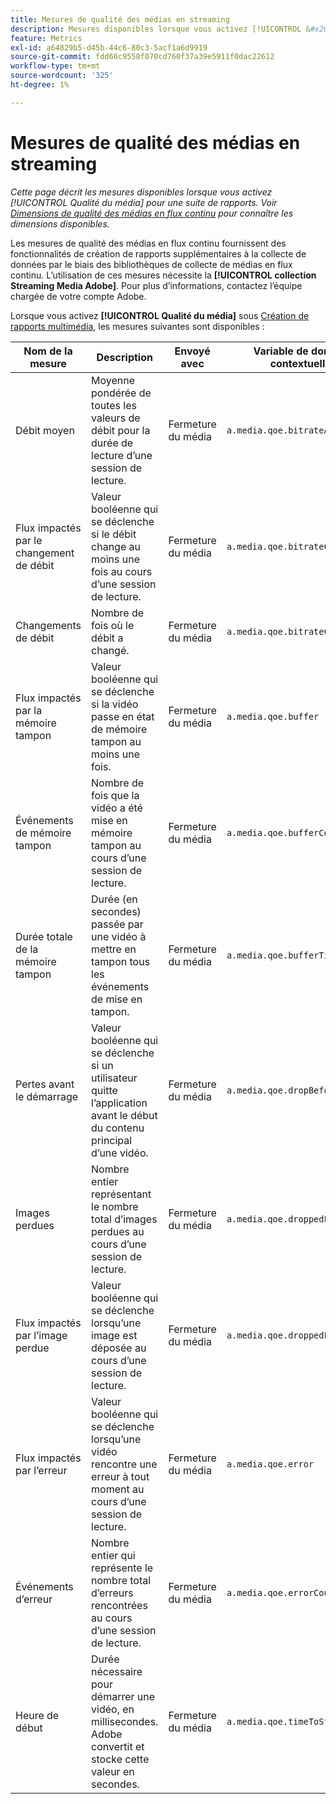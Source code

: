 ```yaml
---
title: Mesures de qualité des médias en streaming
description: Mesures disponibles lorsque vous activez [!UICONTROL &#x200B; Qualité du média &#x200B;] pour une suite de rapports.
feature: Metrics
exl-id: a64829b5-d45b-44c6-80c3-5acf1a6d9919
source-git-commit: fdd66c9558f070cd760f37a39e5911f0dac22612
workflow-type: tm+mt
source-wordcount: '325'
ht-degree: 1%

---
```


# Mesures de qualité des médias en streaming

*Cette page décrit les mesures disponibles lorsque vous activez [!UICONTROL Qualité du média] pour une suite de rapports. Voir [Dimensions de qualité des médias en flux continu](../dimensions/sm-quality.md) pour connaître les dimensions disponibles.*

Les mesures de qualité des médias en flux continu fournissent des fonctionnalités de création de rapports supplémentaires à la collecte de données par le biais des bibliothèques de collecte de médias en flux continu. L’utilisation de ces mesures nécessite la **[!UICONTROL collection Streaming Media Adobe]**. Pour plus d’informations, contactez l’équipe chargée de votre compte Adobe.

Lorsque vous activez **[!UICONTROL Qualité du média]** sous [Création de rapports multimédia](/help/admin/admin/c-manage-report-suites/c-edit-report-suites/media-management.md), les mesures suivantes sont disponibles :

| Nom de la mesure | Description | Envoyé avec | Variable de données contextuelles |
| --- | --- | --- | --- |
| Débit moyen | Moyenne pondérée de toutes les valeurs de débit pour la durée de lecture d’une session de lecture. | Fermeture du média | `a.media.qoe.bitrateAverage` |
| Flux impactés par le changement de débit | Valeur booléenne qui se déclenche si le débit change au moins une fois au cours d’une session de lecture. | Fermeture du média | `a.media.qoe.bitrateChange` |
| Changements de débit | Nombre de fois où le débit a changé. | Fermeture du média | `a.media.qoe.bitrateChangeCount` |
| Flux impactés par la mémoire tampon | Valeur booléenne qui se déclenche si la vidéo passe en état de mémoire tampon au moins une fois. | Fermeture du média | `a.media.qoe.buffer` |
| Événements de mémoire tampon | Nombre de fois que la vidéo a été mise en mémoire tampon au cours d’une session de lecture. | Fermeture du média | `a.media.qoe.bufferCount` |
| Durée totale de la mémoire tampon | Durée (en secondes) passée par une vidéo à mettre en tampon tous les événements de mise en tampon. | Fermeture du média | `a.media.qoe.bufferTime` |
| Pertes avant le démarrage | Valeur booléenne qui se déclenche si un utilisateur quitte l’application avant le début du contenu principal d’une vidéo. | Fermeture du média | `a.media.qoe.dropBeforeStart` |
| Images perdues | Nombre entier représentant le nombre total d’images perdues au cours d’une session de lecture. | Fermeture du média | `a.media.qoe.droppedFrameCount` |
| Flux impactés par l’image perdue | Valeur booléenne qui se déclenche lorsqu’une image est déposée au cours d’une session de lecture. | Fermeture du média | `a.media.qoe.droppedFrames` |
| Flux impactés par l’erreur | Valeur booléenne qui se déclenche lorsqu’une vidéo rencontre une erreur à tout moment au cours d’une session de lecture. | Fermeture du média | `a.media.qoe.error` |
| Événements d’erreur | Nombre entier qui représente le nombre total d’erreurs rencontrées au cours d’une session de lecture. | Fermeture du média | `a.media.qoe.errorCount` |
| Heure de début | Durée nécessaire pour démarrer une vidéo, en millisecondes. Adobe convertit et stocke cette valeur en secondes. | Fermeture du média | `a.media.qoe.timeToStart` |
